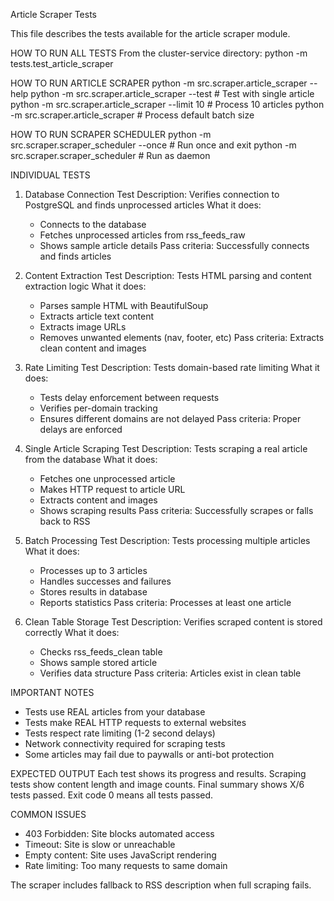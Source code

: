 Article Scraper Tests

This file describes the tests available for the article scraper module.

HOW TO RUN ALL TESTS
From the cluster-service directory:
python -m tests.test_article_scraper

HOW TO RUN ARTICLE SCRAPER
python -m src.scraper.article_scraper --help
python -m src.scraper.article_scraper --test     # Test with single article
python -m src.scraper.article_scraper --limit 10  # Process 10 articles
python -m src.scraper.article_scraper             # Process default batch size

HOW TO RUN SCRAPER SCHEDULER
python -m src.scraper.scraper_scheduler --once    # Run once and exit
python -m src.scraper.scraper_scheduler           # Run as daemon

INDIVIDUAL TESTS

1. Database Connection Test
   Description: Verifies connection to PostgreSQL and finds unprocessed articles
   What it does:
   - Connects to the database
   - Fetches unprocessed articles from rss_feeds_raw
   - Shows sample article details
   Pass criteria: Successfully connects and finds articles

2. Content Extraction Test
   Description: Tests HTML parsing and content extraction logic
   What it does:
   - Parses sample HTML with BeautifulSoup
   - Extracts article text content
   - Extracts image URLs
   - Removes unwanted elements (nav, footer, etc)
   Pass criteria: Extracts clean content and images

3. Rate Limiting Test
   Description: Tests domain-based rate limiting
   What it does:
   - Tests delay enforcement between requests
   - Verifies per-domain tracking
   - Ensures different domains are not delayed
   Pass criteria: Proper delays are enforced

4. Single Article Scraping Test
   Description: Tests scraping a real article from the database
   What it does:
   - Fetches one unprocessed article
   - Makes HTTP request to article URL
   - Extracts content and images
   - Shows scraping results
   Pass criteria: Successfully scrapes or falls back to RSS

5. Batch Processing Test
   Description: Tests processing multiple articles
   What it does:
   - Processes up to 3 articles
   - Handles successes and failures
   - Stores results in database
   - Reports statistics
   Pass criteria: Processes at least one article

6. Clean Table Storage Test
   Description: Verifies scraped content is stored correctly
   What it does:
   - Checks rss_feeds_clean table
   - Shows sample stored article
   - Verifies data structure
   Pass criteria: Articles exist in clean table

IMPORTANT NOTES
- Tests use REAL articles from your database
- Tests make REAL HTTP requests to external websites
- Tests respect rate limiting (1-2 second delays)
- Network connectivity required for scraping tests
- Some articles may fail due to paywalls or anti-bot protection

EXPECTED OUTPUT
Each test shows its progress and results.
Scraping tests show content length and image counts.
Final summary shows X/6 tests passed.
Exit code 0 means all tests passed.

COMMON ISSUES
- 403 Forbidden: Site blocks automated access
- Timeout: Site is slow or unreachable
- Empty content: Site uses JavaScript rendering
- Rate limiting: Too many requests to same domain

The scraper includes fallback to RSS description when full scraping fails.